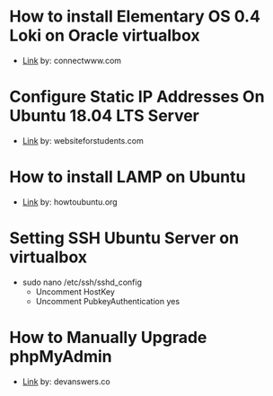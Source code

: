 How to install Elementary OS 0.4 Loki on Oracle virtualbox
==========================================================
  - <a href="https://connectwww.com/how-to-install-elementary-os-0-4-loki-on-oracle-virtualbox/5011/">Link</a> by: connectwww.com

Configure Static IP Addresses On Ubuntu 18.04 LTS Server
========================================================
  - <a href="https://websiteforstudents.com/configure-static-ip-addresses-on-ubuntu-18-04-beta/">Link</a> by: websiteforstudents.com

How to install LAMP on Ubuntu
=============================
  - <a href="https://howtoubuntu.org/how-to-install-lamp-on-ubuntu">Link</a> by: howtoubuntu.org

Setting SSH Ubuntu Server on virtualbox
=======================================
  - sudo nano /etc/ssh/sshd_config
    - Uncomment HostKey
    - Uncomment PubkeyAuthentication yes

How to Manually Upgrade phpMyAdmin
==================================
  - <a href="https://devanswers.co/manually-upgrade-phpmyadmin/">Link</a> by: devanswers.co

